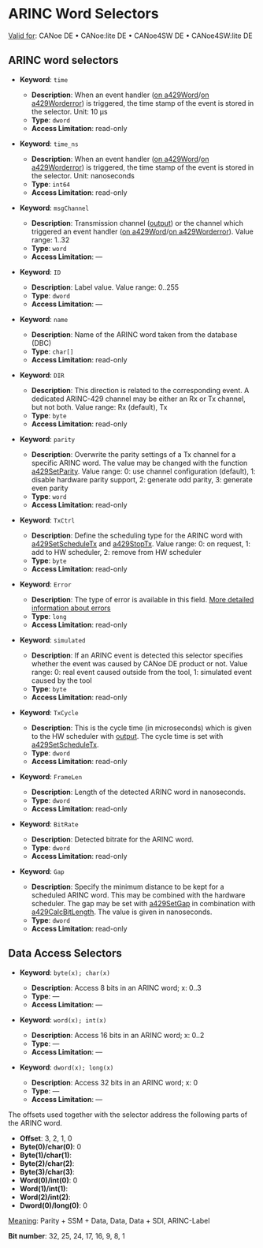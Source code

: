 # ARINC Word Selectors

[Valid for](../../Shared/FeatureAvailability.md): CANoe DE • CANoe:lite DE • CANoe4SW DE • CANoe4SW:lite DE

## ARINC word selectors

- **Keyword**: `time`
  - **Description**: When an event handler ([on a429Word](EventProcedures/CAPLfunctionA429OnA429Word.md)/[on a429Worderror](EventProcedures/CAPLfunctionA429OnA429WordError.md)) is triggered, the time stamp of the event is stored in the selector. Unit: 10 µs
  - **Type**: `dword`
  - **Access Limitation**: read-only

- **Keyword**: `time_ns`
  - **Description**: When an event handler ([on a429Word](EventProcedures/CAPLfunctionA429OnA429Word.md)/[on a429Worderror](EventProcedures/CAPLfunctionA429OnA429WordError.md)) is triggered, the time stamp of the event is stored in the selector. Unit: nanoseconds
  - **Type**: `int64`
  - **Access Limitation**: read-only

- **Keyword**: `msgChannel`
  - **Description**: Transmission channel ([output](Functions/CAPLfunctionA429output.md)) or the channel which triggered an event handler ([on a429Word](EventProcedures/CAPLfunctionA429OnA429Word.md)/[on a429Worderror](EventProcedures/CAPLfunctionA429OnA429WordError.md)). Value range: 1..32
  - **Type**: `word`
  - **Access Limitation**: —

- **Keyword**: `ID`
  - **Description**: Label value. Value range: 0..255
  - **Type**: `dword`
  - **Access Limitation**: —

- **Keyword**: `name`
  - **Description**: Name of the ARINC word taken from the database (DBC)
  - **Type**: `char[]`
  - **Access Limitation**: read-only

- **Keyword**: `DIR`
  - **Description**: This direction is related to the corresponding event. A dedicated ARINC-429 channel may be either an Rx or Tx channel, but not both. Value range: Rx (default), Tx
  - **Type**: `byte`
  - **Access Limitation**: read-only

- **Keyword**: `parity`
  - **Description**: Overwrite the parity settings of a Tx channel for a specific ARINC word. The value may be changed with the function [a429SetParity](Functions/CAPLfunctionA429SetParity.md). Value range: 0: use channel configuration (default), 1: disable hardware parity support, 2: generate odd parity, 3: generate even parity
  - **Type**: `word`
  - **Access Limitation**: read-only

- **Keyword**: `TxCtrl`
  - **Description**: Define the scheduling type for the ARINC word with [a429SetScheduleTx](Functions/CAPLfunctionA429SetScheduleTx.md) and [a429StopTx](Functions/CAPLfunctionA429StopTx.md). Value range: 0: on request, 1: add to HW scheduler, 2: remove from HW scheduler
  - **Type**: `byte`
  - **Access Limitation**: read-only

- **Keyword**: `Error`
  - **Description**: The type of error is available in this field. [More detailed information about errors](../../CANoeCANalyzer/A429/basicsA429/A429ErrorDetection.md)
  - **Type**: `long`
  - **Access Limitation**: read-only

- **Keyword**: `simulated`
  - **Description**: If an ARINC event is detected this selector specifies whether the event was caused by CANoe DE product or not. Value range: 0: real event caused outside from the tool, 1: simulated event caused by the tool
  - **Type**: `byte`
  - **Access Limitation**: read-only

- **Keyword**: `TxCycle`
  - **Description**: This is the cycle time (in microseconds) which is given to the HW scheduler with [output](../CAN/Functions/CAPLfunctionOutput.md). The cycle time is set with [a429SetScheduleTx](Functions/CAPLfunctionA429SetScheduleTx.md).
  - **Type**: `dword`
  - **Access Limitation**: read-only

- **Keyword**: `FrameLen`
  - **Description**: Length of the detected ARINC word in nanoseconds.
  - **Type**: `dword`
  - **Access Limitation**: read-only

- **Keyword**: `BitRate`
  - **Description**: Detected bitrate for the ARINC word.
  - **Type**: `dword`
  - **Access Limitation**: read-only

- **Keyword**: `Gap`
  - **Description**: Specify the minimum distance to be kept for a scheduled ARINC word. This may be combined with the hardware scheduler. The gap may be set with [a429SetGap](Functions/CAPLfunctionA429SetGap.md) in combination with [a429CalcBitLength](Functions/CAPLfunctionA429CalcBitLength.md). The value is given in nanoseconds.
  - **Type**: `dword`
  - **Access Limitation**: read-only

## Data Access Selectors

- **Keyword**: `byte(x); char(x)`
  - **Description**: Access 8 bits in an ARINC word; x: 0..3
  - **Type**: —
  - **Access Limitation**: —

- **Keyword**: `word(x); int(x)`
  - **Description**: Access 16 bits in an ARINC word; x: 0..2
  - **Type**: —
  - **Access Limitation**: —

- **Keyword**: `dword(x); long(x)`
  - **Description**: Access 32 bits in an ARINC word; x: 0
  - **Type**: —
  - **Access Limitation**: —

The offsets used together with the selector address the following parts of the ARINC word.

- **Offset**: 3, 2, 1, 0
- **Byte(0)/char(0)**: 0
- **Byte(1)/char(1)**:
- **Byte(2)/char(2)**:
- **Byte(3)/char(3)**:
- **Word(0)/int(0)**: 0
- **Word(1)/int(1)**:
- **Word(2)/int(2)**:
- **Dword(0)/long(0)**: 0

[Meaning](../../CANoeCANalyzer/A429/basicsA429/A429basics.md): Parity + SSM + Data, Data, Data + SDI, ARINC-Label

**Bit number**: 32, 25, 24, 17, 16, 9, 8, 1
